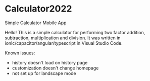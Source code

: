 # Calculator2022
Simple Calculator Mobile App

Hello! This is a simple calculator for performing two factor addition, subtraction, multiplication and division.
It was written in ionic/capacitor/angular/typescript in Visual Studio Code.

Known issues:
  - history doesn't load on history page
  - customization doesn't change homepage
  - not set up for landscape mode
